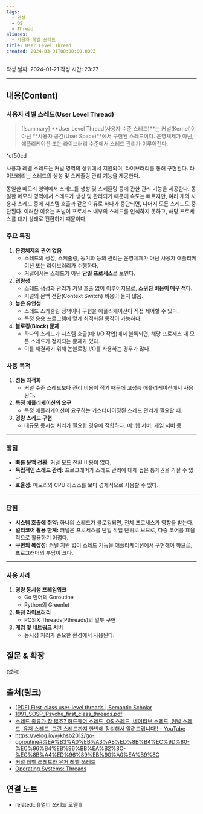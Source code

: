 ```yaml
---
tags:
  - 완성
  - OS
  - Thread
aliases:
  - 사용자 레벨 쓰레드
title: User Level Thread
created: 2024-03-01T00:00:00.000Z
---
```

작성 날짜: 2024-01-21
작성 시간: 23:27


----
## 내용(Content)

### 사용자 레벨 스레드(User Level Thread)
>[!summary]
>**User Level Thread(사용자 수준 스레드)**는 커널(Kernel)이 아닌 **사용자 공간(User Space)**에서 구현된 스레드이다. 운영체제가 아닌, 애플리케이션 또는 라이브러리 수준에서 스레드 관리가 이루어진다.

^cf50cd

사용자 레벨 스레드는 커널 영역의 상위에서 지원되며, 라이브러리를 통해 구현된다. 라이브러리는 스레드의 생성 및 스케줄링 관리 기능을 제공한다.

동일한 메모리 영역에서 스레드를 생성 및 스케줄링 등에 관한 관리 기능을 제공한다. 동일한 메모리 영역에서 스레드가 생성 및 관리되기 때문에 속도는 빠르지만, 여러 개의 사용자 스레드 중에 시스템 호출과 같은 이유로 하나가 중단되면, 나머지 모든 스레드도 중단된다. 이러한 이유는 커널이 프로세스 내부의 스레드를 인식하지 못하고, 해당 프로세스를 대기 상태로 전환하기 때문이다.

### 주요 특징

1. **운영체제의 관여 없음**
	- 스레드의 생성, 스케줄링, 동기화 등의 관리는 운영체제가 아닌 사용자 애플리케이션 또는 라이브러리가 수행하다.
	- 커널에서는 스레드가 아닌 **단일 프로세스**로 보인다.
2. **경량성**
	- 스레드 생성과 관리가 커널 호출 없이 이루어지므로, **스위칭 비용이 매우 적다**.
	- 커널의 문맥 전환(Context Switch) 비용이 들지 않음.
3. **높은 유연성**
	- 스레드 스케줄링 정책이나 구현을 애플리케이션이 직접 제어할 수 있다.
	- 특정 응용 프로그램에 맞게 최적화된 동작이 가능하다.
4. **블로킹(Block) 문제**
	- 하나의 스레드가 시스템 호출(예: I/O 작업)에서 블록되면, 해당 프로세스 내 모든 스레드가 정지되는 문제가 있다.
	- 이를 해결하기 위해 논블로킹 I/O를 사용하는 경우가 많다.

### 사용 목적

1. **성능 최적화**
	- 커널 수준 스레드보다 관리 비용이 적기 때문에 고성능 애플리케이션에서 사용된다.
1. **특정 애플리케이션의 요구**
	- 특정 애플리케이션이 요구하는 커스터마이징된 스레드 관리가 필요할 때.
1. **경량 스레드 구현**
	- 대규모 동시성 처리가 필요한 경우에 적합하다. 예: 웹 서버, 게임 서버 등.

---

### 장점

- **빠른 문맥 전환:** 커널 모드 전환 비용이 없다.
- **독립적인 스레드 관리:** 프로그래머가 스레드 관리에 대해 높은 통제권을 가질 수 있다.
- **효율성:** 메모리와 CPU 리소스를 보다 경제적으로 사용할 수 있다.

---

### 단점

- **시스템 호출에 취약:** 하나의 스레드가 블로킹되면, 전체 프로세스가 영향을 받는다.
- **멀티코어 활용 한계:** 커널은 프로세스를 단일 작업 단위로 보므로, 다중 코어를 효율적으로 활용하기 어렵다.
- **구현의 복잡성:** 커널 지원 없이 스레드 기능을 애플리케이션에서 구현해야 하므로, 프로그래머의 부담이 크다.

---

### 사용 사례

1. **경량 동시성 프레임워크**
	- Go 언어의 Goroutine
	- Python의 Greenlet
1. **특정 라이브러리**
	- POSIX Threads(Pthreads)의 일부 구현
1. **게임 및 네트워크 서버**
	- 동시성 처리가 중요한 환경에서 사용된다.


## 질문 & 확장

(없음)

## 출처(링크)

- [\[PDF\] First-class user-level threads \| Semantic Scholar](https://www.semanticscholar.org/paper/First-class-user-level-threads-Marsh-Scott/212703ebce8624dd2a4e1568a990011fc79b6aee)
- [1991_SOSP_Psyche_first_class_threads.pdf](https://lilys.ai/digest/1964310?s=1&nid=-1)
- [스레드 종류가 참 많죠? 하드웨어 스레드, OS 스레드, 네이티브 스레드, 커널 스레드, 유저 스레드, 그린 스레드까지 한번에 정리해서 알려드립니다!! - YouTube](https://www.youtube.com/watch?v=vorIqiLM7jc&t=326s)
- https://velog.io/@khsb2012/go-goroutine#%EA%B3%A0%EB%A3%A8%ED%8B%B4%EC%9D%80-%EC%96%B4%EB%96%BB%EA%B2%8C-%EC%8B%A4%ED%96%89%EB%90%A0%EA%B9%8C
- [커널 레벨 쓰레드와 유저 레벨 쓰레드](https://kspsd.tistory.com/50)
- [Operating Systems: Threads](https://www.cs.uic.edu/~jbell/CourseNotes/OperatingSystems/4_Threads.html)



## 연결 노트

- related:: [[멀티 쓰레드 모델]]

